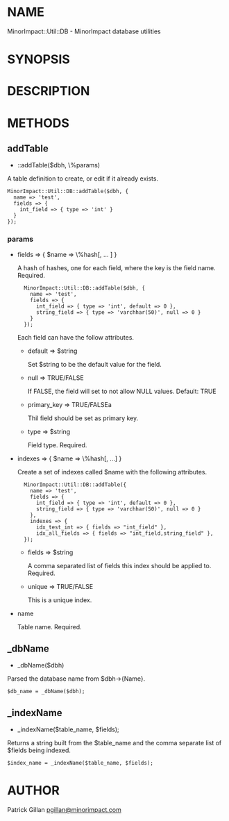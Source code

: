 # NAME

MinorImpact::Util::DB - MinorImpact database utilities

# SYNOPSIS

# DESCRIPTION

# METHODS

## addTable

- ::addTable($dbh, \\%params)

A table definition to create, or edit if it already exists.

    MinorImpact::Util::DB::addTable($dbh, {
      name => 'test', 
      fields => {
        int_field => { type => 'int' }
      }
    });

### params

- fields => { $name => \\%hash\[, ... \] }

    A hash of hashes, one for each field, where the key 
    is the field name.  Required.

        MinorImpact::Util::DB::addTable($dbh, {
          name => 'test', 
          fields => { 
            int_field => { type => 'int', default => 0 },
            string_field => { type => 'varchhar(50)', null => 0 }
          }
        });

    Each field can have the follow attributes.

    - default => $string

        Set $string to be the default value for the field.

    - null => TRUE/FALSE

        If FALSE, the field will set to not allow NULL values. Default: TRUE

    - primary\_key => TRUE/FALSEa

        Thil field should be set as primary key.

    - type => $string

        Field type.  Required.

- indexes => { $name => \\%hash\[, ...\] }

    Create a set of indexes called $name with the following attributes.

        MinorImpact::Util::DB::addTable({
          name => 'test', 
          fields => { 
            int_field => { type => 'int', default => 0 },
            string_field => { type => 'varchhar(50)', null => 0 }
          },
          indexes => {
            idx_test_int => { fields => "int_field" },
            idx_all_fields => { fields => "int_field,string_field" },
        });

    - fields => $string

        A comma separated list of fields this index should be applied to. Required.

    - unique => TRUE/FALSE

        This is a unique index.

- name

    Table name.  Required.

## \_dbName

- \_dbName($dbh)

Parsed the database name from $dbh->{Name}.

    $db_name = _dbName($dbh);

## \_indexName

- \_indexName($table\_name, $fields);

Returns a string built from the $table\_name and the comma
separate list of $fields being indexed.

    $index_name = _indexName($table_name, $fields);

# AUTHOR

Patrick Gillan <pgillan@minorimpact.com>
